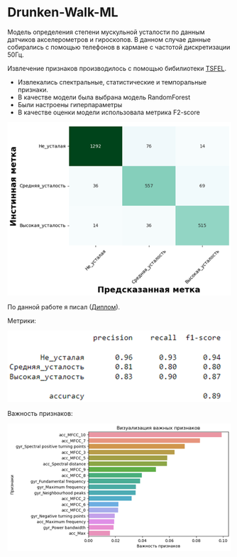 # Drunken-Walk-ML

Модель определения степени мускульной усталости по данным датчиков акселерометров
и гироскопов. В данном случае данные собирались с помощью телефонов в кармане 
с частотой дискретизации 50Гц. 

Извлечение признаков производилось с помощью бибилиотеки 
[TSFEL](https://tsfel.readthedocs.io/en/latest/). 
- Извлекались спектральные, 
статистические и темпоральные признаки. 
- В качестве модели была выбрана модель RandomForest
- Были настроены гиперпараметры 
- В качестве оценки модели использовала метрика F2-score


![ris1.png](files%2Fris1.png)

По данной работе я писал ([Диплом](https://github.com/Vityshha/Drunken-Walk-ML/blob/main/files/Диплом%20Якунин.docx)). 

Метрики: 

![ris2.png](files%2Fris2.png)

Важность признаков: 

![ris3.png](files%2Fris3.png)
